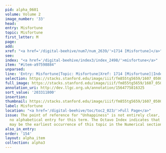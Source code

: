```yaml
---
pid: alpha_0601
volume: Volume 2
image_number: '33'
head:
entry: Misfortune
topic: Misfortune
first_letter: M
page:
add:
xref: "<a href='/digital-beehive/num7/num_2639/'>1714 [Misfortune]</a>"
see:
index: "<a href='/digital-beehive/index3/index_2498/'>misfortune</a>"
item: "#item-a97598884"
unparsed:
line: 'Entry: Misfortune|Topic: Misfortune|Xref: 1714 [Misfortune]|Index: misfortune|#item-a97598884'
selection: https://stacks.stanford.edu/image/iiif/fm855tg5659/1607_0500/376,1800,3022,510/full/0/default.jpg
full_image: https://stacks.stanford.edu/image/iiif/fm855tg5659/1607_0500/full/full/0/default.jpg
annotation_uri: http://dev.llgc.org.uk/annotation/1564775816325
sort_value: '203311800'
insertion:
thumbnail: https://stacks.stanford.edu/image/iiif/fm855tg5659/1607_0500/376,1800,600,180/250,/0/default.jpg
label: Misfortune
location: "<a href='/digital-beehive/toc/toc2_023/'>Full Page</a>"
issue: The point of reference for "Unhappiness" is not entirely clear, as there is
  no alphabetical entry for this term. The Octavo Index indicates that 716 [Unhappiness]
  may be the earliest occurrence of this topic in the Numerical section of the Alvearium.
also_in_entry:
order: '154'
layout: alpha_item
collection: alpha3
---
```

